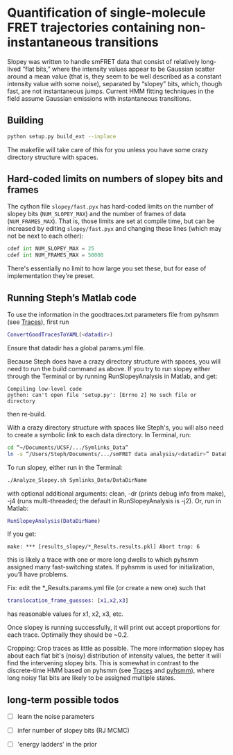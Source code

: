 # Quantification of single-molecule FRET trajectories containing non-instantaneous transitions

Slopey was written to handle smFRET data that consist of relatively long-lived “flat bits,” where the intensity values appear to be Gaussian scatter around a mean value (that is, they seem to be
well described as a constant intensity value with some noise), separated by “slopey” bits, which, though fast, are not instantaneous jumps. Current HMM fitting techniques in the field assume Gaussian emissions with instantaneous transitions.

## Building

```bash
python setup.py build_ext --inplace
```

The makefile will take care of this for you unless you have some crazy
directory structure with spaces.

## Hard-coded limits on numbers of slopey bits and frames

The cython file `slopey/fast.pyx` has hard-coded limits on the number of slopey bits (`NUM_SLOPEY_MAX`) and the number of frames of data (`NUM_FRAMES_MAX`). That is, those limits are set at compile time, but can be increased by editing `slopey/fast.pyx` and changing these lines (which may not be next to each other):

```python
cdef int NUM_SLOPEY_MAX = 25
cdef int NUM_FRAMES_MAX = 50000
```

There's essentially no limit to how large you set these, but for ease of implementation they're preset.

## Running Steph’s Matlab code

To use the information in the goodtraces.txt parameters file from pyhsmm (see [Traces](https://github.com/stephlj/Traces)), first run

```matlab
ConvertGoodTracesToYAML(<datadir>)
```

Ensure that datadir has a global params.yml file.

Because Steph does have a crazy directory structure with spaces, you will need to run the build command as above. If you try to run slopey either through the Terminal
or by running RunSlopeyAnalysis in Matlab, and get:

```
Compiling low-level code
python: can't open file 'setup.py': [Errno 2] No such file or directory
```

then re-build.

With a crazy directory structure with spaces like Steph's, you will also need to create a symbolic link to each data directory. In Terminal, run:

```bash
cd “~/Documents/UCSF/.../Symlinks_Data” 
ln -s “/Users/Steph/Documents/.../smFRET data analysis/<datadir>” DataDirName 
```

To run slopey, either run in the Terminal:
```bash
./Analyze_Slopey.sh Symlinks_Data/DataDirName
```
with optional additional arguments: clean, -dr (prints debug info from make), -j4 (runs multi-threaded; the default in RunSlopeyAnalysis is -j2). Or, run in Matlab:

```matlab
RunSlopeyAnalysis(DataDirName)
```

If you get:

```
make: *** [results_slopey/*_Results.results.pkl] Abort trap: 6
```

this is likely a trace with one or more long dwells to which pyhsmm assigned many fast-switching states. If pyhsmm is used for initialization, you’ll have problems. 

Fix: edit the *_Results.params.yml file (or create a new one) such that 

```matlab
translocation_frame_guesses: [x1,x2,x3]
```
has reasonable values for x1, x2, x3, etc.

Once slopey is running successfully, it will print out accept proportions for each trace. Optimally they should be ~0.2.

Cropping: Crop traces as little as possible. The more information slopey has about each flat bit's (noisy) distribution of intensity values, the better it will find the intervening slopey bits.
This is somewhat in contrast to the discrete-time HMM based on pyhsmm (see [Traces](https://github.com/stephlj/Traces) and [pyhsmm](https://github.com/mattjj/pyhsmm)), where long noisy flat bits are likely to be assigned multiple states.

## long-term possible todos
- [ ] learn the noise parameters
- [ ] infer number of slopey bits (RJ MCMC)
- [ ] 'energy ladders' in the prior

